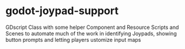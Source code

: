 # godot-joypad-support
GDscript Class with some helper Component and Resource Scripts and Scenes to automate much of the work in identifying Joypads, showing button prompts and letting players ustomize input maps
